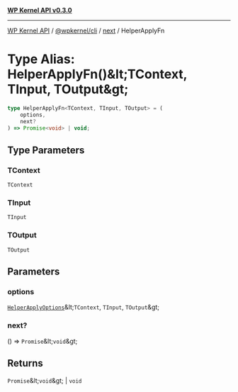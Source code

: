 [**WP Kernel API v0.3.0**](../../../../../README.md)

---

[WP Kernel API](../../../../../README.md) / [@wpkernel/cli](../../../README.md) / [next](../README.md) / HelperApplyFn

# Type Alias: HelperApplyFn()\&lt;TContext, TInput, TOutput\&gt;

```ts
type HelperApplyFn<TContext, TInput, TOutput> = (
	options,
	next?
) => Promise<void> | void;
```

## Type Parameters

### TContext

`TContext`

### TInput

`TInput`

### TOutput

`TOutput`

## Parameters

### options

[`HelperApplyOptions`](../interfaces/HelperApplyOptions.md)\&lt;`TContext`, `TInput`, `TOutput`\&gt;

### next?

() =&gt; `Promise`\&lt;`void`\&gt;

## Returns

`Promise`\&lt;`void`\&gt; \| `void`
